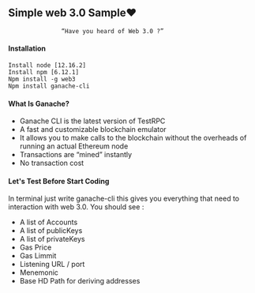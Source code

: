 ## Simple web 3.0 Sample❤️

                   “Have you heard of Web 3.0 ?”

#### Installation
```
Install node [12.16.2]
Install npm [6.12.1]
Npm install -g web3
Npm install ganache-cli
```

#### What Is Ganache?

* Ganache CLI is the latest version of TestRPC                                             
* A fast and customizable blockchain emulator                                            
* It allows you to make calls to the blockchain without the overheads of running an actual Ethereum node                                        
* Transactions are “mined” instantly
* No transaction cost


#### Let's Test Before Start Coding

In terminal just write ganache-cli this gives you everything that need to interaction with web 3.0. You should see :

* A list of Accounts
* A list of publicKeys
* A list of privateKeys
* Gas Price
* Gas Limmit
* Listening URL / port
* Menemonic
* Base HD Path for deriving addresses
